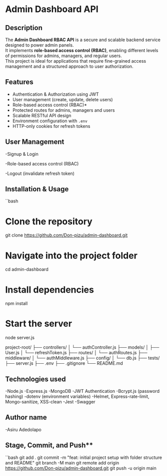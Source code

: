 #  Admin Dashboard API

## Description
The **Admin Dashboard RBAC API** is a secure and scalable backend service designed to power admin panels.  
It implements **role-based access control (RBAC)**, enabling different levels of permissions for admins, managers, and regular users.  
This project is ideal for applications that require fine-grained access management and a structured approach to user authorization.

## Features
- Authentication & Authorization using JWT
- User management (create, update, delete users)
- Role-based access control (RBAC)*
- Protected routes for admins, managers and users
- Scalable RESTful API design
- Environment configuration with `.env`
- HTTP-only cookies for refresh tokens

## User Management

-Signup & Login

-Role-based access control (RBAC)

-Logout (invalidate refresh token)

## Installation & Usage

``bash
# Clone the repository
git clone https://github.com/Don-pizu/admin-dashboard.git

# Navigate into the project folder
cd admin-dashboard

# Install dependencies
npm install

# Start the server
node server.js

project-root/
├── controllers/
│   └── authController.js
├── models/
│   ├── User.js
│   └── refreshToken.js
├── routes/
│   └── authRoutes.js 
├── middleware/
│   └── authMiddleware.js
├── config/
│   └── db.js
├── tests/
├── server.js
├── .env
├── .gitignore
└── README.md



## Technologies used
-Node.js
-Express.js
-MongoDB
-JWT Authentication
-Bcrypt.js (password hashing)
-dotenv (environment variables)
-Helmet, Express-rate-limit, Mongo-sanitize, XSS-clean
-Jest
-Swagger


## Author name

-Asiru Adedolapo

## Stage, Commit, and Push**

``bash
git add .
git commit -m "feat: initial project setup with folder structure and README"
git branch -M main
git remote add origin https://github.com/Don-pizu/admin-dashboard.git
git push -u origin main

